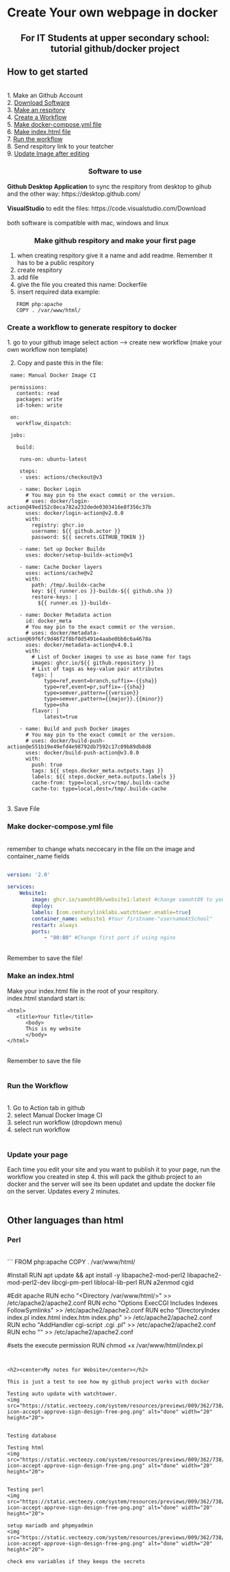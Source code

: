 <h1> Create Your own webpage in docker </h1>
<center><h2>For IT Students at upper secondary school: tutorial github/docker project</h2></center>

<h2> How to get started </h3><br>
1. Make an Github Account<br>
2. <a href="https://github.com/Samoht89/Website1#software-to-use">Download Software</a><br>
3. <a href="https://github.com/Samoht89/Website1#make-github-respitory-docker">Make an respitory</a><br>
4. <a href="https://github.com/Samoht89/Website1/blob/main/README.md#create-a-workflow-to-generate-respitory-to-docker">Create a Workflow</a><br>
5. <a href="https://github.com/Samoht89/Website1/blob/main/README.md#make-docker-composeyml-file">Make docker-compose.yml file</a><br>
6. <a href="https://github.com/Samoht89/Website1/blob/main/README.md#-make-an-indexhtml-">Make index.html file</a><br>
7. <a href="https://github.com/Samoht89/Website1/blob/main/README.md#run-the-workflow">Run the workflow</a><br>
8. Send respitory link to your teatcher<br>
9. <a href="https://github.com/Samoht89/Website1/blob/main/README.md#-update-your-page-">Update Image after editing</a><br>








<center><h3>Software to use</h3></center>
<b>Github Desktop Application</b> to sync the respitory from desktop to gihub and the other way: https://desktop.github.com/
<br><br>
<b>VisualStudio</b> to edit the files: https://code.visualstudio.com/Download
<br><br>
both software is compatible with mac, windows and linux


<br>
<center><h3>Make github respitory and make your first page</h3></center>

1. when creating respitory give it a name and add readme. Remember it has to be a public respitory
2. create respitory
3. add file
4. give the file you created this name: Dockerfile
5. insert required data example:
```
   FROM php:apache 
   COPY . /var/www/html/
```
<h3>Create a workflow to generate respitory to docker</h3>
1. go to your github image select action --> create new workflow
(make your own workflow non template)

2. Copy and paste this in the file:
```
 name: Manual Docker Image CI

 permissions:
   contents: read
   packages: write
   id-token: write

 on:
   workflow_dispatch:

 jobs:

   build:

    runs-on: ubuntu-latest

    steps:
    - uses: actions/checkout@v3
    
    - name: Docker Login
      # You may pin to the exact commit or the version.
      # uses: docker/login-action@49ed152c8eca782a232dede0303416e8f356c37b
      uses: docker/login-action@v2.0.0
      with:
        registry: ghcr.io
        username: ${{ github.actor }}
        password: ${{ secrets.GITHUB_TOKEN }}       

    - name: Set up Docker Buildx
      uses: docker/setup-buildx-action@v1

    - name: Cache Docker layers
      uses: actions/cache@v2
      with:
        path: /tmp/.buildx-cache
        key: ${{ runner.os }}-buildx-${{ github.sha }}
        restore-keys: |
          ${{ runner.os }}-buildx-

    - name: Docker Metadata action
      id: docker_meta
      # You may pin to the exact commit or the version.
      # uses: docker/metadata-action@69f6fc9d46f2f8bf0d5491e4aabe0bb8c6a4678a
      uses: docker/metadata-action@v4.0.1
      with:
        # List of Docker images to use as base name for tags
        images: ghcr.io/${{ github.repository }}
        # List of tags as key-value pair attributes
        tags: |
            type=ref,event=branch,suffix=-{{sha}}
            type=ref,event=pr,suffix=-{{sha}}
            type=semver,pattern={{version}}
            type=semver,pattern={{major}}.{{minor}}
            type=sha
        flavor: |
            latest=true

    - name: Build and push Docker images
      # You may pin to the exact commit or the version.
      # uses: docker/build-push-action@e551b19e49efd4e98792db7592c17c09b89db8d8
      uses: docker/build-push-action@v3.0.0
      with:
        push: true
        tags: ${{ steps.docker_meta.outputs.tags }}
        labels: ${{ steps.docker_meta.outputs.labels }}
        cache-from: type=local,src=/tmp/.buildx-cache
        cache-to: type=local,dest=/tmp/.buildx-cache

```
<br>
3. Save File
<br>
<h3>Make docker-compose.yml file</h3>
<br>
remember to change whats neccecary in the file on the image and container_name fields
<br>

```docker-compose.yml

version: '2.0'

services:
    Website1:
        image: ghcr.io/samoht89/website1:latest #change samoht89 to your username and website1 to your respitory name
        deploy:
        labels: [com.centurylinklabs.watchtower.enable=true]
        container_name: website1 #Your firstname-"usernameAtSchool"
        restart: always
        ports:
            - "80:80" #Change first port if using nginx
```
<br>
Remember to save the file!
<br>

<h3> Make an index.html </h3>
Make your index.html file in the root of your respitory. <br>
index.html standard start is:

```
<html>
   <title>Your Title</title>
      <body>
      This is my website
      </body>
</html>
```
<br>
Remember to save the file <br>
<br>

<h3>Run the Workflow</h3>
<br>
1. Go to Action tab in github <br>
2. select Manual Docker Image CI <br>
3. select run workflow (dropdown menu)<br>
4. select run workflow<br>

<br>

<h3> Update your page </h3>
Each time you edit your site and you want to publish it to your page, run the workflow you created in step 4. this will pack the github project to an docker and the server will see its been updatet and update the docker file on the server. Updates every 2 minutes.
<br><br>

<h2> Other languages than html </2>
<h3> Perl </h3>
<br>
```
FROM php:apache 
COPY . /var/www/html/

#Install
RUN apt update && apt install -y libapache2-mod-perl2 libapache2-mod-perl2-dev libcgi-pm-perl liblocal-lib-perl
RUN a2enmod cgid

#Edit apache
RUN echo "<Directory /var/www/html/>" >> /etc/apache2/apache2.conf
RUN echo "Options ExecCGI Includes Indexes FollowSymlinks" >> /etc/apache2/apache2.conf
RUN echo "DirectoryIndex index.pl index.html index.htm index.php" >> /etc/apache2/apache2.conf
RUN echo "AddHandler cgi-script .cgi .pl" >> /etc/apache2/apache2.conf
RUN echo "</Directory>" >> /etc/apache2/apache2.conf

#sets the execute permission
RUN chmod +x /var/www/html/index.pl
```


<h2><center>My notes for Website</center></h2>

This is just a test to see how my github project works with docker

Testing auto update with watchtower. 
<img src="https://static.vecteezy.com/system/resources/previews/009/362/738/non_2x/tick-icon-accept-approve-sign-design-free-png.png" alt="done" width="20" height="20">


Testing database

Testing html
<img src="https://static.vecteezy.com/system/resources/previews/009/362/738/non_2x/tick-icon-accept-approve-sign-design-free-png.png" alt="done" width="20" height="20">


Testing perl
<img src="https://static.vecteezy.com/system/resources/previews/009/362/738/non_2x/tick-icon-accept-approve-sign-design-free-png.png" alt="done" width="20" height="20">

setup mariadb and phpmyadmin 
<img src="https://static.vecteezy.com/system/resources/previews/009/362/738/non_2x/tick-icon-accept-approve-sign-design-free-png.png" alt="done" width="20" height="20">

check env variables if they keeps the secrets
